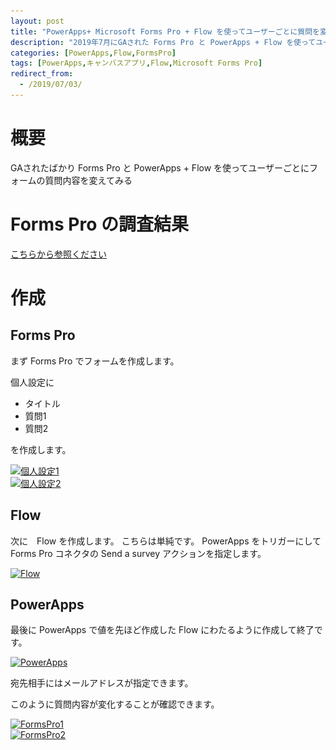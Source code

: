 ```yaml
---
layout: post
title: "PowerApps+ Microsoft Forms Pro + Flow を使ってユーザーごとに質問を変えるフォームを作成する"
description: "2019年7月にGAされた Forms Pro と PowerApps + Flow を使ってユーザーごとにフォームの質問内容を変えてみる"
categories: [PowerApps,Flow,FormsPro]
tags: [PowerApps,キャンバスアプリ,Flow,Microsoft Forms Pro]
redirect_from:
  - /2019/07/03/
---
```



# 概要

GAされたばかり Forms Pro と PowerApps + Flow を使ってユーザーごとにフォームの質問内容を変えてみる

# Forms Pro の調査結果

[こちらから参照ください](https://qiita.com/github129/items/da20be6c34f0bb636afa)

# 作成

## Forms Pro

まず Forms Pro でフォームを作成します。

個人設定に
- タイトル
- 質問1
- 質問2

を作成します。

<a class="post-image" href="/assets/blogpost/2019/2019-07-03-006.PNG">
<img itemprop="image" data-src="/assets/blogpost/2019/2019-07-03-006.PNG" src="/assets/javascripts/unveil/loader.gif" alt="個人設定1" />
</a>
<br/>
<a class="post-image" href="/assets/blogpost/2019/2019-07-03-007.PNG">
<img itemprop="image" data-src="/assets/blogpost/2019/2019-07-03-007.PNG" src="/assets/javascripts/unveil/loader.gif" alt="個人設定2" />
</a>


## Flow

次に　Flow を作成します。
こちらは単純です。
PowerApps をトリガーにして Forms Pro コネクタの Send a survey アクションを指定します。

<a class="post-image" href="/assets/blogpost/2019/2019-07-03-001.PNG">
<img itemprop="image" data-src="/assets/blogpost/2019/2019-07-03-001.PNG" src="/assets/javascripts/unveil/loader.gif" alt="Flow" />
</a>


## PowerApps

最後に PowerApps で値を先ほど作成した Flow にわたるように作成して終了です。


<a class="post-image" href="/assets/blogpost/2019/2019-07-03-002.PNG">
<img itemprop="image" data-src="/assets/blogpost/2019/2019-07-03-002.PNG" src="/assets/javascripts/unveil/loader.gif" alt="PowerApps" />
</a>

宛先相手にはメールアドレスが指定できます。


このように質問内容が変化することが確認できます。



<a class="post-image" href="/assets/blogpost/2019/2019-07-03-003.PNG">
<img itemprop="image" data-src="/assets/blogpost/2019/2019-07-03-003.PNG" src="/assets/javascripts/unveil/loader.gif" alt="FormsPro1" />
</a>
<br/>
<a class="post-image" href="/assets/blogpost/2019/2019-07-03-004.PNG">
<img itemprop="image" data-src="/assets/blogpost/2019/2019-07-03-004.PNG" src="/assets/javascripts/unveil/loader.gif" alt="FormsPro2" />
</a>